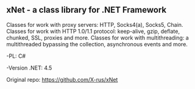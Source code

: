 xNet - a class library for .NET Framework
---
Classes for work with proxy servers: HTTP, Socks4(a), Socks5, Chain.
Classes for work with HTTP 1.0/1.1 protocol: keep-alive, gzip, deflate, chunked, SSL, proxies and more.
Classes for work with multithreading: a multithreaded bypassing the collection, asynchronous events and more.

-PL: C#

-Version .NET: 4.5

Original repo: https://github.com/X-rus/xNet